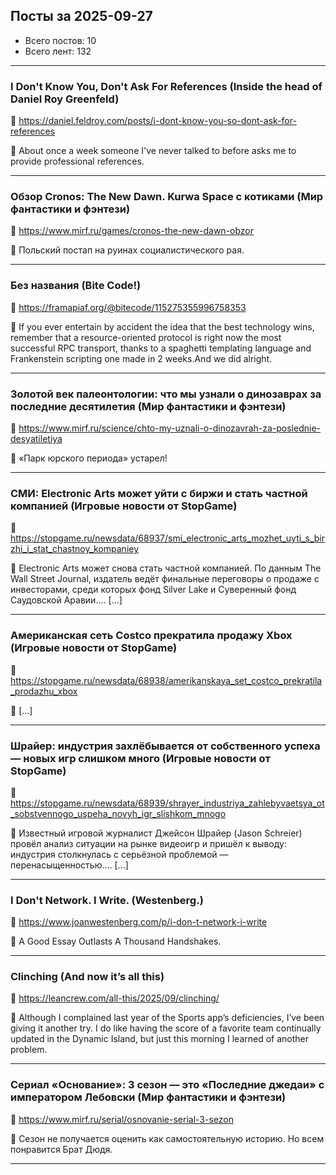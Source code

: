 ## Посты за 2025-09-27

- Всего постов: 10
- Всего лент: 132

----

### I Don't Know You, Don't Ask For References (Inside the head of Daniel Roy Greenfeld)

🔗 https://daniel.feldroy.com/posts/i-dont-know-you-so-dont-ask-for-references

💬 About once a week someone I've never talked to before asks me to provide professional references.

---

### Обзор Cronos: The New Dawn. Kurwa Space с котиками (Мир фантастики и фэнтези)

🔗 https://www.mirf.ru/games/cronos-the-new-dawn-obzor

💬 Польский постап на руинах социалистического рая.

---

### Без названия (Bite Code!)

🔗 https://framapiaf.org/@bitecode/115275355996758353

💬 If you ever entertain by accident the idea that the best technology wins, remember that a resource-oriented protocol is right now the most successful RPC transport, thanks to a spaghetti templating language and Frankenstein scripting one made in 2 weeks.And we did alright.

---

### Золотой век палеонтологии: что мы узнали о динозаврах за последние десятилетия (Мир фантастики и фэнтези)

🔗 https://www.mirf.ru/science/chto-my-uznali-o-dinozavrah-za-poslednie-desyatiletiya

💬 «Парк юрского периода» устарел!

---

### СМИ: Electronic Arts может уйти с биржи и стать частной компанией (Игровые новости от StopGame)

🔗 https://stopgame.ru/newsdata/68937/smi_electronic_arts_mozhet_uyti_s_birzhi_i_stat_chastnoy_kompaniey

💬 Electronic Arts может снова стать частной компанией. По данным The Wall Street Journal, издатель ведёт финальные переговоры о продаже с инвесторами, среди которых фонд Silver Lake и Суверенный фонд Саудовской Аравии.… […]

---

### Американская сеть Costco прекратила продажу Xbox (Игровые новости от StopGame)

🔗 https://stopgame.ru/newsdata/68938/amerikanskaya_set_costco_prekratila_prodazhu_xbox

💬 […]

---

### Шрайер: индустрия захлёбывается от собственного успеха — новых игр слишком много (Игровые новости от StopGame)

🔗 https://stopgame.ru/newsdata/68939/shrayer_industriya_zahlebyvaetsya_ot_sobstvennogo_uspeha_novyh_igr_slishkom_mnogo

💬 Известный игровой журналист Джейсон Шрайер (Jason Schreier) провёл анализ ситуации на рынке видеоигр и пришёл к выводу: индустрия столкнулась с серьёзной проблемой — перенасыщенностью.… […]

---

### I Don't Network. I Write. (Westenberg.)

🔗 https://www.joanwestenberg.com/p/i-don-t-network-i-write

💬 A Good Essay Outlasts A Thousand Handshakes.

---

### Clinching (And now it’s all this)

🔗 https://leancrew.com/all-this/2025/09/clinching/

💬 Although I complained last year of the Sports app’s deficiencies, I’ve been giving it another try. I do like having the score of a favorite team continually updated in the Dynamic Island, but just this morning I learned of another problem.

---

### Сериал «Основание»: 3 сезон — это «Последние джедаи» с императором Лебовски (Мир фантастики и фэнтези)

🔗 https://www.mirf.ru/serial/osnovanie-serial-3-sezon

💬 Сезон не получается оценить как самостоятельную историю. Но всем понравится Брат Дюдя.

---


